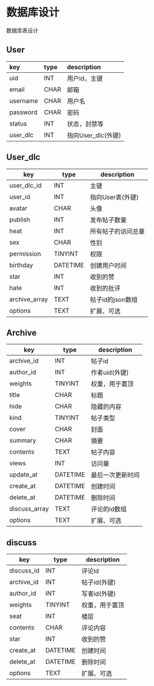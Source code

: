 # 数据库设计

数据库表设计



## User

| key      | type | description        |
| :------- | :--- | :----------------- |
| uid      | INT  | 用户id，主键       |
| email    | CHAR | 邮箱               |
| username | CHAR | 用户名             |
| password | CHAR | 密码               |
| status   | INT  | 状态，封禁等       |
| user_dlc | INT  | 指向User_dlc(外键) |



## User_dlc

| key           | type     | description        |
| ------------- | -------- | ------------------ |
| user_dlc_id   | INT      | 主键               |
| user_id       | INT      | 指向User表(外键)   |
| avatar        | CHAR     | 头像               |
| publish       | INT      | 发布帖子数量       |
| heat          | INT      | 所有帖子的访问总量 |
| sex           | CHAR     | 性别               |
| permission    | TINYINT  | 权限               |
| birthday      | DATETIME | 创建用户时间       |
| star          | INT      | 收到的赞           |
| hate          | INT      | 收到的批评         |
| archive_array | TEXT     | 帖子id的json数组   |
| options       | TEXT     | 扩展、可选         |





## Archive

| key           | type     | description      |
| ------------- | -------- | ---------------- |
| archive_id    | INT      | 帖子id           |
| author_id     | INT      | 作者uid(外键)    |
| weights       | TINYINT  | 权重，用于置顶   |
| title         | CHAR     | 标题             |
| hide          | CHAR     | 隐藏的内容       |
| kind          | TINYINT  | 帖子类型         |
| cover         | CHAR     | 封面             |
| summary       | CHAR     | 摘要             |
| contents      | TEXT     | 帖子内容         |
| views         | INT      | 访问量           |
| update_at     | DATETIME | 最后一次更新时间 |
| create_at     | DATETIME | 创建时间         |
| delete_at     | DATETIME | 删除时间         |
| discuss_array | TEXT     | 评论的id数组     |
| options       | TEXT     | 扩展、可选       |



## discuss

| key        | type     | description    |
| ---------- | -------- | -------------- |
| discuss_id | INT      | 评论id         |
| archive_id | INT      | 帖子id(外键)   |
| author_id  | INT      | 写者id(外键)   |
| weights    | TINYINT  | 权重，用于置顶 |
| seat       | INT      | 楼层           |
| contents   | CHAR     | 评论内容       |
| star       | INT      | 收到的赞       |
| create_at  | DATETIME | 创建时间       |
| delete_at  | DATETIME | 删除时间       |
| options    | TEXT     | 扩展、可选     |

